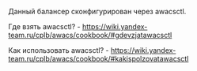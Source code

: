 Данный балансер сконфигурирован через awacsctl.

Где взять awacsctl?
    - https://wiki.yandex-team.ru/cplb/awacs/cookbook/#gdevzjatawacsctl

Как использовать awacsctl?
    - https://wiki.yandex-team.ru/cplb/awacs/cookbook/#kakispolzovatawacsctl

